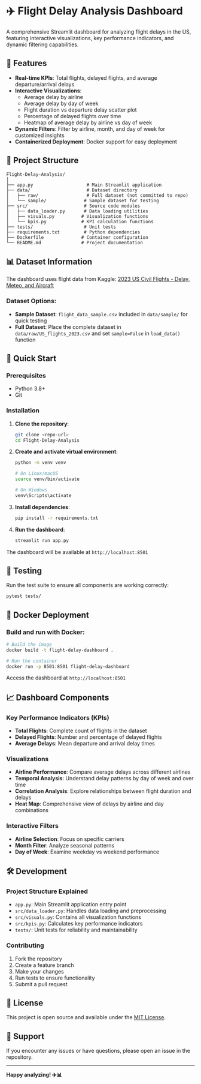 # ✈️ Flight Delay Analysis Dashboard

A comprehensive Streamlit dashboard for analyzing flight delays in the US, featuring interactive visualizations, key performance indicators, and dynamic filtering capabilities.

## 🌟 Features

- **Real-time KPIs**: Total flights, delayed flights, and average departure/arrival delays
- **Interactive Visualizations**:
  - Average delay by airline
  - Average delay by day of week
  - Flight duration vs departure delay scatter plot
  - Percentage of delayed flights over time
  - Heatmap of average delay by airline vs day of week
- **Dynamic Filters**: Filter by airline, month, and day of week for customized insights
- **Containerized Deployment**: Docker support for easy deployment

## 📁 Project Structure

```
Flight-Delay-Analysis/
│
├── app.py                    # Main Streamlit application
├── data/                     # Dataset directory
│   ├── raw/                  # Full dataset (not committed to repo)
│   └── sample/              # Sample dataset for testing
├── src/                     # Source code modules
│   ├── data_loader.py       # Data loading utilities
│   ├── visuals.py          # Visualization functions
│   └── kpis.py             # KPI calculation functions
├── tests/                   # Unit tests
├── requirements.txt         # Python dependencies
├── Dockerfile              # Container configuration
└── README.md               # Project documentation
```

## 📊 Dataset Information

The dashboard uses flight data from Kaggle: [2023 US Civil Flights - Delay, Meteo, and Aircraft](https://www.kaggle.com/datasets/bordanova/2023-us-civil-flights-delay-meteo-and-aircraft?select=US_flights_2023.csv)

### Dataset Options:
- **Sample Dataset**: `flight_data_sample.csv` included in `data/sample/` for quick testing
- **Full Dataset**: Place the complete dataset in `data/raw/US_flights_2023.csv` and set `sample=False` in `load_data()` function

## 🚀 Quick Start

### Prerequisites
- Python 3.8+
- Git

### Installation

1. **Clone the repository**:
   ```bash
   git clone <repo-url>
   cd Flight-Delay-Analysis
   ```

2. **Create and activate virtual environment**:
   ```bash
   python -m venv venv
   
   # On Linux/macOS
   source venv/bin/activate
   
   # On Windows
   venv\Scripts\activate
   ```

3. **Install dependencies**:
   ```bash
   pip install -r requirements.txt
   ```

4. **Run the dashboard**:
   ```bash
   streamlit run app.py
   ```

The dashboard will be available at `http://localhost:8501`

## 🧪 Testing

Run the test suite to ensure all components are working correctly:

```bash
pytest tests/
```

## 🐳 Docker Deployment

### Build and run with Docker:

```bash
# Build the image
docker build -t flight-delay-dashboard .

# Run the container
docker run -p 8501:8501 flight-delay-dashboard
```

Access the dashboard at `http://localhost:8501`

## 📈 Dashboard Components

### Key Performance Indicators (KPIs)
- **Total Flights**: Complete count of flights in the dataset
- **Delayed Flights**: Number and percentage of delayed flights
- **Average Delays**: Mean departure and arrival delay times

### Visualizations
- **Airline Performance**: Compare average delays across different airlines
- **Temporal Analysis**: Understand delay patterns by day of week and over time
- **Correlation Analysis**: Explore relationships between flight duration and delays
- **Heat Map**: Comprehensive view of delays by airline and day combinations

### Interactive Filters
- **Airline Selection**: Focus on specific carriers
- **Month Filter**: Analyze seasonal patterns
- **Day of Week**: Examine weekday vs weekend performance

## 🛠️ Development

### Project Structure Explained
- `app.py`: Main Streamlit application entry point
- `src/data_loader.py`: Handles data loading and preprocessing
- `src/visuals.py`: Contains all visualization functions
- `src/kpis.py`: Calculates key performance indicators
- `tests/`: Unit tests for reliability and maintainability

### Contributing
1. Fork the repository
2. Create a feature branch
3. Make your changes
4. Run tests to ensure functionality
5. Submit a pull request

## 📝 License

This project is open source and available under the [MIT License](LICENSE).

## 🤝 Support

If you encounter any issues or have questions, please open an issue in the repository.

---

**Happy analyzing! ✈️📊**